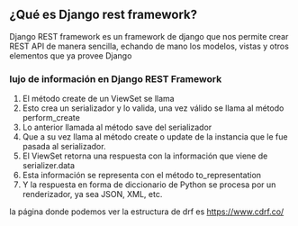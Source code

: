 ## ¿Qué es Django rest framework?

Django REST framework es un framework de django que nos permite crear REST API de manera sencilla, echando de mano los modelos, vistas y otros elementos que ya provee Django


### lujo de información en Django REST Framework

1. El método create de un ViewSet se llama
2. Esto crea un serializador y lo valida, una vez válido se llama al método perform_create
3. Lo anterior llamada al método save del serializador
4. Que a su vez llama al método create o update de la instancia que le fue pasada al serializador.
5. El ViewSet retorna una respuesta con la información que viene de serializer.data
6. Esta información se representa con el método to_representation
7. Y la respuesta en forma de diccionario de Python se procesa por un renderizador, ya sea JSON, XML, etc.


la página donde podemos ver la estructura de drf es https://www.cdrf.co/